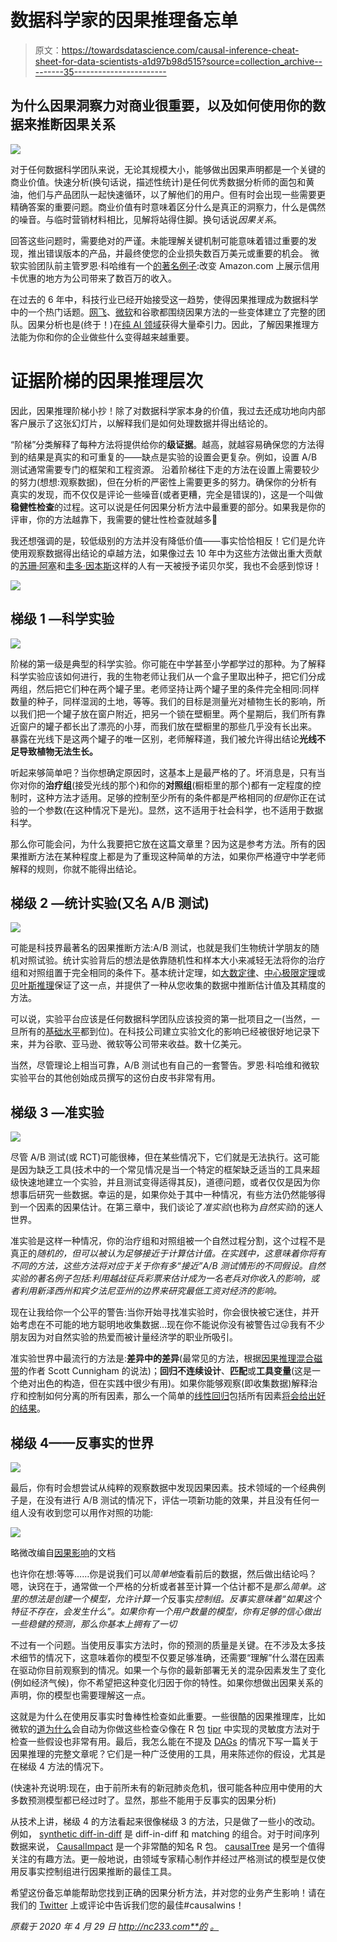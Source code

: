 # 数据科学家的因果推理备忘单

> 原文：<https://towardsdatascience.com/causal-inference-cheat-sheet-for-data-scientists-a1d97b98d515?source=collection_archive---------35----------------------->

## 为什么因果洞察力对商业很重要，以及如何使用你的数据来推断因果关系

![](img/b630362806407751ca09b23bbf7e751f.png)

对于任何数据科学团队来说，无论其规模大小，能够做出因果声明都是一个关键的商业价值。快速分析(换句话说，描述性统计)是任何优秀数据分析师的面包和黄油，他们与产品团队一起快速循环，以了解他们的用户。但有时会出现一些需要更精确答案的重要问题。商业价值有时意味着区分什么是真正的洞察力，什么是偶然的噪音。与临时营销材料相比，见解将站得住脚。换句话说*因果关系*。

回答这些问题时，需要绝对的严谨。未能理解关键机制可能意味着错过重要的发现，推出错误版本的产品，并最终使您的企业损失数百万美元或重要的机会。
微软实验团队前主管罗恩·科哈维有一个[的著名例子](https://hbr.org/2017/09/the-surprising-power-of-online-experiments):改变 Amazon.com 上展示信用卡优惠的地方为公司带来了数百万的收入。

在过去的 6 年中，科技行业已经开始接受这一趋势，使得因果推理成为数据科学中的一个热门话题。[网飞](https://www.youtube.com/watch?v=IlcQzO-enJg)、[微软](https://www.microsoft.com/en-us/research/blog/dowhy-a-library-for-causal-inference/)和谷歌都围绕因果方法的一些变体建立了完整的团队。因果分析也是(终于！)在[纯 AI 领域](https://www.wired.com/story/ai-pioneer-algorithms-understand-why/)获得大量牵引力。因此，了解因果推理方法能为你和你的企业做些什么变得越来越重要。

# 证据阶梯的因果推理层次

因此，因果推理阶梯小抄！除了对数据科学家本身的价值，我过去还成功地向内部客户展示了这张幻灯片，以解释我们是如何处理数据并得出结论的。

“阶梯”分类解释了每种方法将提供给你的**级证据**。越高，就越容易确保您的方法得到的结果是真实的和可重复的——缺点是实验的设置会更复杂。例如，设置 A/B 测试通常需要专门的框架和工程资源。
沿着阶梯往下走的方法在设置上需要较少的努力(想想:观察数据)，但在分析的严密性上需要更多的努力。确保你的分析有真实的发现，而不仅仅是评论一些噪音(或者更糟，完全是错误的)，这是一个叫做**稳健性检查**的过程。这可以说是任何因果分析方法中最重要的部分。如果我是你的评审，你的方法越靠下，我需要的健壮性检查就越多🙂

我还想强调的是，较低级别的方法并没有降低价值——事实恰恰相反！它们是允许使用观察数据得出结论的卓越方法，如果像过去 10 年中为这些方法做出重大贡献的[苏珊·阿塞](https://athey.people.stanford.edu/)和[圭多·因本斯](https://www.gsb.stanford.edu/faculty-research/faculty/guido-w-imbens)这样的人有一天被授予诺贝尔奖，我也不会感到惊讶！

![](img/2cae04c6a8349a6cb681e698bb9c0d47.png)

## 梯级 1 —科学实验

![](img/76c9cd6e5c04e8ef821810f5211c7ced.png)

阶梯的第一级是典型的科学实验。你可能在中学甚至小学都学过的那种。为了解释科学实验应该如何进行，我的生物老师让我们从一个盒子里取出种子，把它们分成两组，然后把它们种在两个罐子里。老师坚持让两个罐子里的条件完全相同:同样数量的种子，同样湿润的土地，等等。我们的目标是测量光对植物生长的影响，所以我们把一个罐子放在窗户附近，把另一个锁在壁橱里。两个星期后，我们所有靠近窗户的罐子都长出了漂亮的小芽，而我们放在壁橱里的那些几乎没有长出来。
暴露在光线下是这两个罐子的唯一区别，老师解释道，我们被允许得出结论**光线不足导致植物无法生长。**

听起来够简单吧？当你想确定原因时，这基本上是最严格的了。坏消息是，只有当你对你的**治疗组**(接受光线的那个)和你的**对照组**(橱柜里的那个)都有一定程度的控制时，这种方法才适用。足够的控制至少所有的条件都是严格相同的*但是*你正在试验的一个参数(在这种情况下是光)。显然，这不适用于社会科学，也不适用于数据科学。

那么你可能会问，为什么我要把它放在这篇文章里？因为这是参考方法。所有的因果推断方法在某种程度上都是为了重现这种简单的方法，如果你严格遵守中学老师解释的规则，你就不能得出结论。

## 梯级 2 —统计实验(又名 A/B 测试)

![](img/3bf09d84cd5fe36358e606869c9da39c.png)

可能是科技界最著名的因果推断方法:A/B 测试，也就是我们生物统计学朋友的随机对照试验。统计实验背后的想法是依靠随机性和样本大小来减轻无法将你的治疗组和对照组置于完全相同的条件下。基本统计定理，如[大数定律](https://en.wikipedia.org/wiki/Law_of_large_numbers)、[中心极限定理](https://en.wikipedia.org/wiki/Central_limit_theorem)或[贝叶斯推理](https://en.wikipedia.org/wiki/Bayesian_inference)保证了这一点，并提供了一种从您收集的数据中推断估计值及其精度的方法。

可以说，实验平台应该是任何数据科学团队应该投资的第一批项目之一(当然，一旦所有的[基础水平](https://hackernoon.com/the-ai-hierarchy-of-needs-18f111fcc007)都到位)。在科技公司建立实验文化的影响已经被很好地记录下来，并为谷歌、亚马逊、微软等公司带来收益。数十亿美元。

当然，尽管理论上相当可靠，A/B 测试也有自己的一套警告。罗恩·科哈维和微软实验平台的其他创始成员撰写的这份白皮书非常有用。

## 梯级 3 —准实验

![](img/46a051d66f24793840a156bbcc6c4b59.png)

尽管 A/B 测试(或 RCT)可能很棒，但在某些情况下，它们就是无法执行。这可能是因为缺乏工具(技术中的一个常见情况是当一个特定的框架缺乏适当的工具来超级快速地建立一个实验，并且测试变得适得其反)，道德问题，或者仅仅是因为你想事后研究一些数据。幸运的是，如果你处于其中一种情况，有些方法仍然能够得到一个因素的因果估计。在第三章中，我们谈论了*准实验*(也称为*自然实验*)的迷人世界。

准实验是这样一种情况，你的治疗组和对照组被一个自然过程分割，这个过程不是真正的*随机的，但可以被认为足够接近于计算估计值。在实践中，这意味着你将有不同的方法，这些方法将对应于关于你有多“接近”A/B 测试情形的不同假设。自然实验的著名例子包括:利用越战征兵彩票来估计成为一名老兵对你收入的影响，或者利用新泽西州和宾夕法尼亚州的边界来研究最低工资对经济的影响。*

现在让我给你一个公平的警告:当你开始寻找准实验时，你会很快被它迷住，并开始考虑在不可能的地方聪明地收集数据…现在你不能说你没有被警告过😜我有不少朋友因为对自然实验的热爱而被计量经济学的职业所吸引。

准实验世界中最流行的方法是:**差异中的差异**(最常见的方法，根据[因果推理混合磁带](https://scunning.com/cunningham_mixtape.pdf)的作者 Scott Cunnigham 的说法)；**回归不连续设计**、**匹配**或**工具变量**(这是一个绝对出色的构造，但在实践中很少有用)。如果你能够观察(即收集数据)解释治疗和控制如何分离的所有因素，那么一个简单的[线性回归](https://en.wikipedia.org/wiki/Linear_regression)包括所有因素[将会给出好的结果](https://medium.com/teconomics-blog/5-tricks-when-ab-testing-is-off-the-table-f2637e9f15a5)。

## 梯级 4——反事实的世界

![](img/52df05ae6aeb5885ac34a6c6ee77f258.png)

最后，你有时会想尝试从纯粹的观察数据中发现因果因素。技术领域的一个经典例子是，在没有进行 A/B 测试的情况下，评估一项新功能的效果，并且没有任何一组人没有收到您可以用作对照的功能:

![](img/a19e53c00090a80330b0154106ecd6ba.png)

略微改编自[因果影响](https://google.github.io/CausalImpact/CausalImpact.html)的文档

也许你在想:等等……你是说我们可以*简单地*查看前后的数据，然后做出结论吗？嗯，诀窍在于，通常做一个严格的分析或者甚至计算一个估计都不是*那么简单。这里的想法是创建一个模型，允许计算一个*反事实*控制组。反事实意味着“如果这个特征不存在，会发生什么”。如果你有一个用户数量的模型，你有足够的信心做出一些稳健的预测，那么你基本上拥有了一切*

不过有一个问题。当使用反事实方法时，你的预测的质量是关键。在不涉及太多技术细节的情况下，这意味着你的模型不仅要足够准确，还需要“理解”什么潜在因素在驱动你目前观察到的情况。如果一个与你的最新部署无关的混杂因素发生了变化(例如经济气候)，你不希望把这种变化归因于你的特性。如果你想做出因果关系的声明，你的模型也需要理解这一点。

这就是为什么在使用反事实时鲁棒性检查如此重要。一些很酷的因果推理库，比如微软的[道为什么](https://www.microsoft.com/en-us/research/blog/dowhy-a-library-for-causal-inference/)会自动为你做这些检查😲像在 R 包 [tipr](https://cran.r-project.org/web/packages/tipr/index.html) 中实现的灵敏度方法对于检查一些假设也非常有用。最后，我怎么能在不提及 [DAGs](https://cran.r-project.org/web/packages/ggdag/vignettes/intro-to-dags.html) 的情况下写一篇关于因果推理的完整文章呢？它们是一种广泛使用的工具，用来陈述你的假设，尤其是在梯级 4 方法的情况下。

(快速补充说明:现在，由于前所未有的新冠肺炎危机，很可能各种应用中使用的大多数预测模型都已经过时了。显然，那些不能用于反事实的因果分析)

从技术上讲，梯级 4 的方法看起来很像梯级 3 的方法，只是做了一些小的改动。例如， [synthetic diff-in-diff](https://arxiv.org/abs/1812.09970) 是 diff-in-diff 和 matching 的组合。对于时间序列数据来说， [CausalImpact](https://google.github.io/CausalImpact/CausalImpact.html) 是一个非常酷的知名 R 包。 [causalTree](https://github.com/susanathey/causalTree) 是另一个值得关注的有趣方法。更一般地说，由领域专家精心制作并经过严格测试的模型是仅使用反事实控制组进行因果推断的最佳工具。

希望这份备忘单能帮助您找到正确的因果分析方法，并对您的业务产生影响！请在我们的 [Twitter](https://twitter.com/nc233) 上或评论中告诉我们您的最佳#causalwins！

*原载于 2020 年 4 月 29 日 http://nc233.com**的* [*。*](http://nc233.com/2020/04/causal-inference-cheat-sheet-for-data-scientists/)